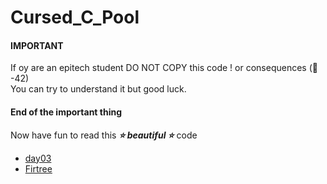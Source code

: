 # Cursed_C_Pool

#### IMPORTANT

If oy are an epitech student DO NOT COPY this code ! or consequences (:eyes: -42)  
You can try to understand it but good luck.
#### End of the important thing  

Now have fun to read this ***:star: beautiful :star:*** code
 - [day03](https://github.com/Marvdos/Cursed_C_Pool/tree/main/day03)
 - [Firtree](https://github.com/Marvdos/Cursed_C_Pool/tree/main/Firtree)
